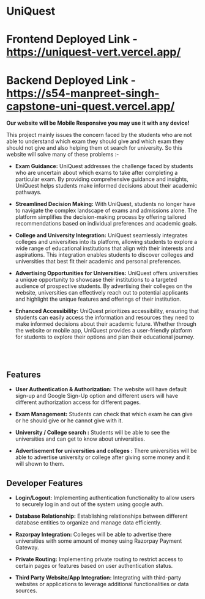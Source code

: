 # UniQuest

# Frontend Deployed Link - **https://uniquest-vert.vercel.app/**

# Backend Deployed Link - **https://s54-manpreet-singh-capstone-uni-quest.vercel.app/**

**Our website will be Mobile Responsive you may use it with any device!**

This project mainly issues the concern faced by the students who are not able to understand which exam they should give and which exam they should not give and also helping them ot search for university. So this website will solve many of these problems :- 

- **Exam Guidance:** UniQuest addresses the challenge faced by students who are uncertain about which exams to take after completing a particular exam. By providing comprehensive guidance and insights, UniQuest helps students make informed decisions about their academic pathways.

- **Streamlined Decision Making:** With UniQuest, students no longer have to navigate the complex landscape of exams and admissions alone. The platform simplifies the decision-making process by offering tailored recommendations based on individual preferences and academic goals.

- **College and University Integration:** UniQuest seamlessly integrates colleges and universities into its platform, allowing students to explore a wide range of educational institutions that align with their interests and aspirations. This integration enables students to discover colleges and universities that best fit their academic and personal preferences.

- **Advertising Opportunities for Universities:** UniQuest offers universities a unique opportunity to showcase their institutions to a targeted audience of prospective students. By advertising their colleges on the website, universities can effectively reach out to potential applicants and highlight the unique features and offerings of their institution.

- **Enhanced Accessibility:** UniQuest prioritizes accessibility, ensuring that students can easily access the information and resources they need to make informed decisions about their academic future. Whether through the website or mobile app, UniQuest provides a user-friendly platform for students to explore their options and plan their educational journey.
<br>

<br>

## Features 

- **User Authentication & Authorization:** The website will have default sign-up and Google Sign-Up option and different users will have different authorization access for different pages.

- **Exam Management:** Students can check that which exam he can give or he should give or he cannot give with it. 

- **University / College search :** Students will be able to see the universities and can get to know about universities. 

- **Advertisement for universities and colleges :** There universities will be able to advertise university or college after giving some money and it will shown to them.

## Developer Features

- **Login/Logout:** Implementing authentication functionality to allow users to securely log in and out of the system using google auth.
  
- **Database Relationship:** Establishing relationships between different database entities to organize and manage data efficiently.

- **Razorpay Integration:** Colleges will be able to advertise there universities with some amount of money using Razorpay Payment Gateway.
  
- **Private Routing:** Implementing private routing to restrict access to certain pages or features based on user authentication status.
  
- **Third Party Website/App Integration:** Integrating with third-party websites or applications to leverage additional functionalities or data sources.

